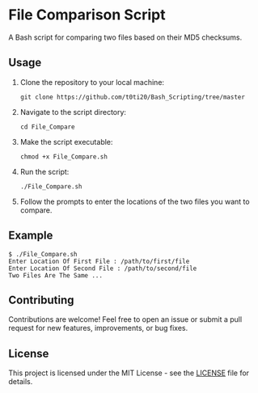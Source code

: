 <h1>File Comparison Script</h1>

<p>A Bash script for comparing two files based on their MD5 checksums.</p>

<h2>Usage</h2>

<ol>
  <li>Clone the repository to your local machine:</li>

  <pre><code>git clone https://github.com/t0ti20/Bash_Scripting/tree/master</code></pre>

  <li>Navigate to the script directory:</li>

  <pre><code>cd File_Compare</code></pre>

  <li>Make the script executable:</li>

  <pre><code>chmod +x File_Compare.sh</code></pre>

  <li>Run the script:</li>

  <pre><code>./File_Compare.sh</code></pre>

  <li>Follow the prompts to enter the locations of the two files you want to compare.</li>
</ol>

<h2>Example</h2>

<pre><code>$ ./File_Compare.sh
Enter Location Of First File : /path/to/first/file
Enter Location Of Second File : /path/to/second/file
Two Files Are The Same ...
</code></pre>

<h2>Contributing</h2>

<p>Contributions are welcome! Feel free to open an issue or submit a pull request for new features, improvements, or bug fixes.</p>

<h2>License</h2>

<p>This project is licensed under the MIT License - see the <a href="LICENSE">LICENSE</a> file for details.</p>
